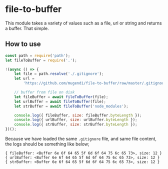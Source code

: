 <!--
 Copyright (c) 2023 Anthony Mugendi

 This software is released under the MIT License.
 https://opensource.org/licenses/MIT
-->

# file-to-buffer

This module takes a variety of values such as a file, url or string and returns a buffer. That simple.

## How to use

```javascript
const path = require('path');
let fileToBuffer = require('.');

!(async () => {
	let file = path.resolve('./.gitignore');
	let url =
		'https://github.com/mugendi/file-to-buffer/raw/master/.gitignore';

	// buffer from file on disk
	let fileBuffer = await fileToBuffer(file);
	let urlBuffer = await fileToBuffer(file);
    let strBuffer = await fileToBuffer('node_modules');

	console.log({ fileBuffer, size: fileBuffer.byteLength });
	console.log({ urlBuffer, size: urlBuffer.byteLength });
    console.log({ strBuffer, size: strBuffer.byteLength });
})();

```

Because we have loaded the same `.gitignore` file, and same file content, the logs should be something like below;

```text
{ fileBuffer: <Buffer 6e 6f 64 65 5f 6d 6f 64 75 6c 65 73>, size: 12 }
{ urlBuffer: <Buffer 6e 6f 64 65 5f 6d 6f 64 75 6c 65 73>, size: 12 }
{ strBuffer: <Buffer 6e 6f 64 65 5f 6d 6f 64 75 6c 65 73>, size: 12 }
```
